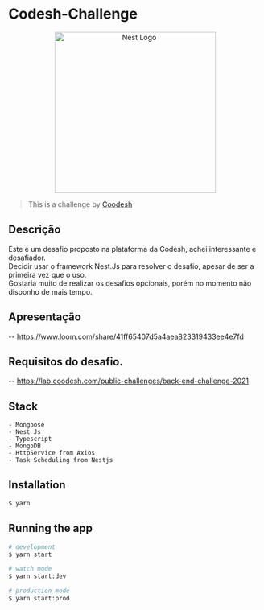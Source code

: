 # Codesh-Challenge

<p align="center">
  <a href="http://nestjs.com/" target="blank"><img src="https://nestjs.com/img/logo_text.svg" width="320" alt="Nest Logo" /></a>
</p>

> This is a challenge by [Coodesh](https://coodesh.com/)

## Descrição

Este é um desafio proposto na plataforma da Codesh, achei interessante e desafiador. <br/>
Decidir usar o framework Nest.Js para resolver o desafio, apesar de ser a primeira vez que o uso. <br/>
Gostaria muito de realizar os desafios opcionais, porém no momento não disponho de mais tempo. <br/>


## Apresentação

-- https://www.loom.com/share/41ff65407d5a4aea823319433ee4e7fd


## Requisitos do desafio.

-- https://lab.coodesh.com/public-challenges/back-end-challenge-2021

## Stack

```
- Mongoose
- Nest Js
- Typescript
- MongoDB
- HttpService from Axios
- Task Scheduling from Nestjs
```

## Installation

```bash
$ yarn
```

## Running the app

```bash
# development
$ yarn start

# watch mode
$ yarn start:dev

# production mode
$ yarn start:prod
```
